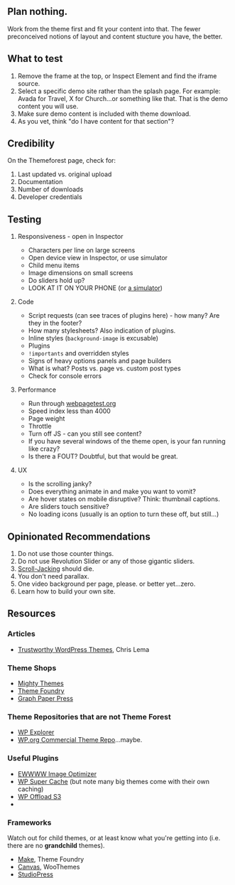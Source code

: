 ## Plan nothing.

Work from the theme first and fit your content into that. The fewer preconceived notions of layout and content stucture you have, the better.

## What to test

1. Remove the frame at the top, or Inspect Element and find the iframe source.
2. Select a specific demo site rather than the splash page. For example: Avada for Travel, X for Church...or something like that. That is the demo content you will use.
3. Make sure demo content is included with theme download. 
4. As you vet, think "do I have content for that section"?

## Credibility

On the Themeforest page, check for:

1. Last updated vs. original upload
2. Documentation
3. Number of downloads
4. Developer credentials

## Testing

1. Responsiveness - open in Inspector
	- Characters per line on large screens
	- Open device view in Inspector, or use simulator
	- Child menu items
	- Image dimensions on small screens
	- Do sliders hold up?
	- LOOK AT IT ON YOUR PHONE (or [a simulator](http://bavotasan.com/2012/set-up-an-ios-simulator-on-a-mac/))

2. Code
	- Script requests (can see traces of plugins here) - how many? Are they in the footer?
	- How many stylesheets? Also indication of plugins.
	- Inline styles (`background-image` is excusable)
	- Plugins
	- `!importants` and overridden styles
	- Signs of heavy options panels and page builders
	- What is what? Posts vs. page vs. custom post types
	- Check for console errors

3. Performance
	- Run through [webpagetest.org](http://webpagetest.org)
	- Speed index less than 4000
	- Page weight
	- Throttle
	- Turn off JS - can you still see content?
	- If you have several windows of the theme open, is your fan running like crazy?
	- Is there a FOUT? Doubtful, but that would be great.
	
4. UX
	- Is the scrolling janky?
	- Does everything animate in and make you want to vomit?
	- Are hover states on mobile disruptive? Think: thumbnail captions.
	- Are sliders touch sensitive?
	- No loading icons (usually is an option to turn these off, but still...)

## Opinionated Recommendations

1. Do not use those counter things.
2. Do not use Revolution Slider or any of those gigantic sliders.
3. [Scroll-Jacking](http://robinrendle.com/notes/scrolljacking/) should die.
4. You don't need parallax.
5. One video background per page, please. or better yet...zero.
6. Learn how to build your own site.
	
## Resources

### Articles

* [Trustworthy WordPress Themes](http://chrislema.com/trustworthy-wordpress-themes/), Chris Lema

### Theme Shops

* [Mighty Themes](http://meetmighty.com/)
* [Theme Foundry](https://thethemefoundry.com/)
* [Graph Paper Press](http://graphpaperpress.com)


### Theme Repositories that are not Theme Forest

* [WP Explorer](www.wpexplorer.com/wordpress-themes/)
* [WP.org Commercial Theme Repo](https://wordpress.org/themes/commercial/)...maybe.

### Useful Plugins

* [EWWWW Image Optimizer](https://wordpress.org/plugins/ewww-image-optimizer/)
* [WP Super Cache](https://wordpress.org/plugins/wp-super-cache/) (but note many big themes come with their own caching)
* [WP Offload S3](https://deliciousbrains.com/wp-offload-s3/)
* 

### Frameworks

Watch out for child themes, or at least know what you're getting into (i.e. there are no __grandchild__ themes).

* [Make](https://thethemefoundry.com/wordpress-themes/make/), Theme Foundry
* [Canvas](www.woothemes.com/products/canvas/), WooThemes
* [StudioPress](http://www.studiopress.com/)
